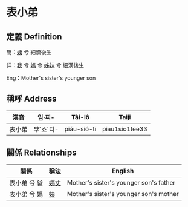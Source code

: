 # 表小弟
## 定義 Definition
簡：[姨](member15.md) 兮 細漢後生

詳：[我](member1.md) 兮 [媽](member3.md) 兮 [姊妹](member15.md) 兮 細漢後生

Eng：Mother's sister's younger son

## 稱呼 Address

漢音 | 임·찌- | Tâi-lô | Taiji
--- | --- | --- | --- 
表小弟 | ᄇᆤˊ쇼ˊ디- | piáu-sió-tī | piau1sio1tee33 


## 關係 Relationships

關係 | 稱法 | English
--- | --- | --- 
表小弟 兮 爸 | [姨丈](member46.md) | Mother's sister's younger son's father
表小弟 兮 媽 | [姨](member15.md) | Mother's sister's younger son's mother
